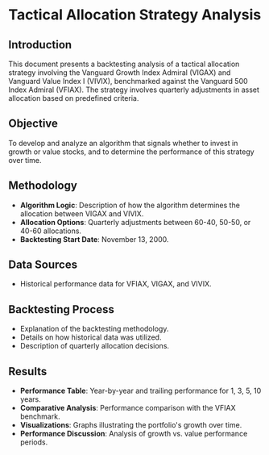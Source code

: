 # Tactical Allocation Strategy Analysis

## Introduction
This document presents a backtesting analysis of a tactical allocation strategy involving the Vanguard Growth Index Admiral (VIGAX) and Vanguard Value Index I (VIVIX), benchmarked against the Vanguard 500 Index Admiral (VFIAX). The strategy involves quarterly adjustments in asset allocation based on predefined criteria.

## Objective
To develop and analyze an algorithm that signals whether to invest in growth or value stocks, and to determine the performance of this strategy over time.

## Methodology
- **Algorithm Logic**: Description of how the algorithm determines the allocation between VIGAX and VIVIX.
- **Allocation Options**: Quarterly adjustments between 60-40, 50-50, or 40-60 allocations.
- **Backtesting Start Date**: November 13, 2000.

## Data Sources
- Historical performance data for VFIAX, VIGAX, and VIVIX.

## Backtesting Process
- Explanation of the backtesting methodology.
- Details on how historical data was utilized.
- Description of quarterly allocation decisions.

## Results
- **Performance Table**: Year-by-year and trailing performance for 1, 3, 5, 10 years.
- **Comparative Analysis**: Performance comparison with the VFIAX benchmark.
- **Visualizations**: Graphs illustrating the portfolio's growth over time.
- **Performance Discussion**: Analysis of growth vs. value performance periods.
